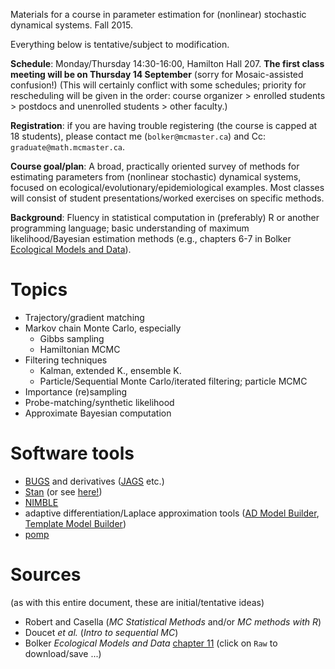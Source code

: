 Materials for a course in parameter estimation for (nonlinear) stochastic dynamical systems.   Fall 2015.

Everything below is tentative/subject to modification.

**Schedule**: Monday/Thursday 14:30-16:00, Hamilton Hall 207. **The first class meeting will be on Thursday 14 September** (sorry for Mosaic-assisted confusion!)  (This will certainly conflict with some schedules; priority for rescheduling will be given in the order: course organizer > enrolled students > postdocs and unenrolled students > other faculty.)  

**Registration**: if you are having trouble registering (the course is capped at 18 students), please contact me (`bolker@mcmaster.ca`) and Cc: `graduate@math.mcmaster.ca`.

**Course goal/plan**: A broad, practically oriented survey of methods for estimating parameters from (nonlinear stochastic) dynamical systems, focused on ecological/evolutionary/epidemiological examples. Most classes will consist of student presentations/worked exercises on specific methods.

**Background**: Fluency in statistical computation in (preferably) R or another programming language; basic understanding of maximum likelihood/Bayesian estimation methods (e.g., chapters 6-7 in Bolker [Ecological Models and Data](http://ms.mcmaster.ca/~bolker/emdbook/)).

Topics
==========

* Trajectory/gradient matching
* Markov chain Monte Carlo, especially
   * Gibbs sampling
   * Hamiltonian MCMC
* Filtering techniques
   * Kalman, extended K., ensemble K.
   * Particle/Sequential Monte Carlo/iterated filtering; particle MCMC
* Importance (re)sampling
* Probe-matching/synthetic likelihood
* Approximate Bayesian computation

Software tools
============

* [BUGS](http://www.mrc-bsu.cam.ac.uk/software/bugs/) and derivatives ([JAGS](http://mcmc-jags.sourceforge.net/) etc.)
* [Stan](mc-stan.org) (or see [here!](https://www.youtube.com/watch?v=pWow8Qe1snQ))
* [NIMBLE](http://r-nimble.org/)
* adaptive differentiation/Laplace approximation tools ([AD Model Builder](http://www.admb-project.org/), [Template Model Builder](https://github.com/kaskr/adcomp))
* [pomp](http://kingaa.github.io/pomp/)


Sources
===========

(as with this entire document, these are initial/tentative ideas)

* Robert and Casella (*MC Statistical Methods* and/or *MC methods with R*)
* Doucet *et al.* (*Intro to sequential MC*)
* Bolker *Ecological Models and Data* [chapter 11](materials/Bolker_ch11.pdf) (click on `Raw` to download/save ...)
